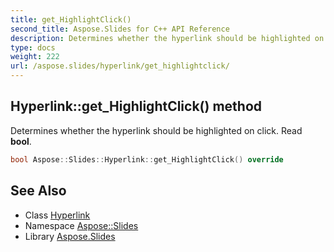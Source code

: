 ```yaml
---
title: get_HighlightClick()
second_title: Aspose.Slides for C++ API Reference
description: Determines whether the hyperlink should be highlighted on click. Read bool.
type: docs
weight: 222
url: /aspose.slides/hyperlink/get_highlightclick/
---
```

## Hyperlink::get_HighlightClick() method


Determines whether the hyperlink should be highlighted on click. Read **bool**.

```cpp
bool Aspose::Slides::Hyperlink::get_HighlightClick() override
```

## See Also

* Class [Hyperlink](../)
* Namespace [Aspose::Slides](../../)
* Library [Aspose.Slides](../../../)
